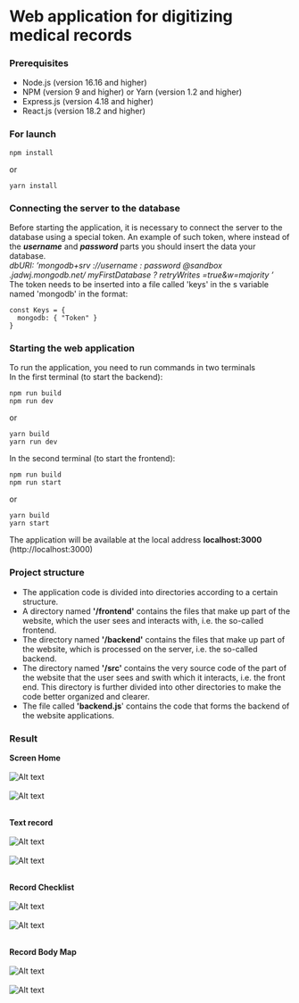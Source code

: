 # Web application for digitizing medical records


### Prerequisites
* Node.js (version 16.16 and higher)
* NPM (version 9 and higher) or Yarn (version 1.2 and higher)
* Express.js (version 4.18 and higher)
* React.js (version 18.2 and higher)  

### For launch
```
npm install  
```
  or  
```  
yarn install
```


### Connecting the server to the database
Before starting the application, it is necessary to connect the server to the database using a special token. An example of such token, where instead of the **_username_** and **_password_** parts you should insert the data your database.   
_dbURI: ’mongodb+srv ://username : password @sandbox .jadwj.mongodb.net/ myFirstDatabase ? retryWrites =true&w=majority ’_  
The token needs to be inserted into a file called 'keys' in the s variable named 'mongodb' in the format:  

```
const Keys = {  
  mongodb: { "Token" }  
}  
```  

### Starting the web application
To run the application, you need to run commands in two terminals   
In the first terminal (to start the backend):  
```
npm run build
npm run dev
```
or  
```
yarn build
yarn run dev
```
In the second terminal (to start the frontend):  
```
npm run build
npm run start
```
or  
```
yarn build
yarn start
```
The application will be available at the local address **localhost:3000** (http://localhost:3000)

### Project structure
* The application code is divided into directories according to a certain structure.
* A directory named **'/frontend'** contains the files that make up part of the website, which the user sees and interacts with, i.e. the so-called frontend.
* The directory named **'/backend'** contains the files that make up part of the website, which is processed on the server, i.e. the so-called backend. 
* The directory named **'/src'** contains the very source code of the part of the website that the user sees and swith which it interacts, i.e. the front end. This directory is further divided into other directories to make the code better organized and clearer.
* The file called **'backend.js**' contains the code that forms the backend of the website
applications.



### Result  

**Screen Home**  
<br />
![Alt text](image/home-1.png)   
<br />
![Alt text](image/home-2.png)   
<br />  

**Text record**  
<br />
![Alt text](image/chart-1.png)   
<br />
![Alt text](image/chart-2.png)   
<br />  

**Record Checklist**  
<br />
![Alt text](image/check-1.png)   
<br />
![Alt text](image/check-22.png)   
<br />  

**Record Body Map**  
<br />
![Alt text](image/bodyMap.png)   
<br />
![Alt text](image/body-2.png)   
<br /> 





